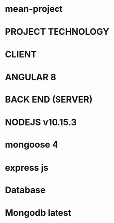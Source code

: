 # mean-project

# PROJECT TECHNOLOGY
# CLIENT
# ANGULAR 8
# BACK END (SERVER)
# NODEJS v10.15.3
# mongoose 4
# express js
# Database 
# Mongodb latest

